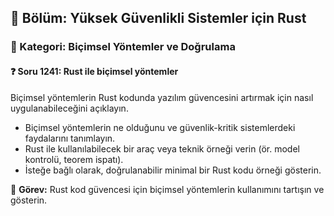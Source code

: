 ## 📘 Bölüm: Yüksek Güvenlikli Sistemler için Rust
### 🔹 Kategori: Biçimsel Yöntemler ve Doğrulama
#### ❓ Soru 1241: Rust ile biçimsel yöntemler

Biçimsel yöntemlerin Rust kodunda yazılım güvencesini artırmak için nasıl uygulanabileceğini açıklayın.

- Biçimsel yöntemlerin ne olduğunu ve güvenlik-kritik sistemlerdeki faydalarını tanımlayın.
- Rust ile kullanılabilecek bir araç veya teknik örneği verin (ör. model kontrolü, teorem ispatı).
- İsteğe bağlı olarak, doğrulanabilir minimal bir Rust kodu örneği gösterin.

🔧 **Görev:** Rust kod güvencesi için biçimsel yöntemlerin kullanımını tartışın ve gösterin.
